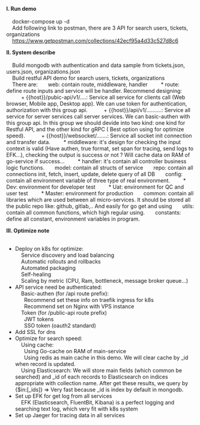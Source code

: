 **I. Run demo<br/><br/>**
&nbsp;&nbsp;&nbsp;&nbsp;docker-compose up -d<br/>
&nbsp;&nbsp;&nbsp;&nbsp;Add following link to postman, there are 3 API for search users, tickets, organizations<br/>
&nbsp;&nbsp;&nbsp;&nbsp;https://www.getpostman.com/collections/42ecf95a4d33c527d8c6

**II. System describe<br/><br/>**
&nbsp;&nbsp;&nbsp;&nbsp;Build mongodb with authentication and data sample from tickets.json, users.json, organizations.json<br/>
&nbsp;&nbsp;&nbsp;&nbsp;Build restful API demo for search users, tickets, organizations<br/>
&nbsp;&nbsp;&nbsp;&nbsp;There are: 
&nbsp;&nbsp;&nbsp;&nbsp;&nbsp;&nbsp;web: contain route, middleware, handler
&nbsp;&nbsp;&nbsp;&nbsp;&nbsp;&nbsp;&nbsp;&nbsp;* route: define route inputs and service will be handler. Recommend designing:
&nbsp;&nbsp;&nbsp;&nbsp;&nbsp;&nbsp;&nbsp;&nbsp;&nbsp;&nbsp;+ {{host}}/pubic-api/v1/....: Service all service for clients call (Web browser, Mobile app, Desktop app). We can use token for authentication, authorization with this group api.
&nbsp;&nbsp;&nbsp;&nbsp;&nbsp;&nbsp;&nbsp;&nbsp;&nbsp;&nbsp;+ {{host}}/api/v1/..........: Service all service for server services call server services. We can basic-authen with this group api. In this group we should devide into two kind: one kind for Restful API, and the other kind for gRPC ( Best option using for optimize speed).
&nbsp;&nbsp;&nbsp;&nbsp;&nbsp;&nbsp;&nbsp;&nbsp;&nbsp;&nbsp;+ {{host}}/websocket/.......: Service all socket init connection and transfer data.
&nbsp;&nbsp;&nbsp;&nbsp;&nbsp;&nbsp;&nbsp;&nbsp;* middleware: it's design for checking the input context is valid (Have authen, true format, set span for tracing, send logs to EFK...), checking the output is success or not ? Will cache data on RAM of go-service if success...
&nbsp;&nbsp;&nbsp;&nbsp;&nbsp;&nbsp;&nbsp;&nbsp;* handler: it's contain all controller business logic functions.
&nbsp;&nbsp;&nbsp;&nbsp;&nbsp;&nbsp;model: contain all structs of service
&nbsp;&nbsp;&nbsp;&nbsp;&nbsp;&nbsp;repo: contain all connections init, fetch, insert, update, delete query of all DB
&nbsp;&nbsp;&nbsp;&nbsp;&nbsp;&nbsp;config: contain all environment variable of three type of real environment. 
&nbsp;&nbsp;&nbsp;&nbsp;&nbsp;&nbsp;&nbsp;&nbsp;* Dev: environment for developer test
&nbsp;&nbsp;&nbsp;&nbsp;&nbsp;&nbsp;&nbsp;&nbsp;* Uat: environment for QC and user test
&nbsp;&nbsp;&nbsp;&nbsp;&nbsp;&nbsp;&nbsp;&nbsp;* Master: environment for production
&nbsp;&nbsp;&nbsp;&nbsp;&nbsp;&nbsp;common: contain all libraries which are used between all micro-services. It should be stored all the public repo like: github, gitlab,.. And easily for go get and using
&nbsp;&nbsp;&nbsp;&nbsp;&nbsp;&nbsp;utils: contain all common functions,  which high regular using.
&nbsp;&nbsp;&nbsp;&nbsp;&nbsp;&nbsp;constants: define all constant, environment variables in program.

**III. Optimize note<br/><br/>**
* Deploy on k8s for optimize: <br/>
&nbsp;&nbsp;&nbsp;&nbsp;Service discovery and load balancing<br/>
&nbsp;&nbsp;&nbsp;&nbsp;Automatic rollouts and rollbacks<br/>
&nbsp;&nbsp;&nbsp;&nbsp;Automated packaging<br/>
&nbsp;&nbsp;&nbsp;&nbsp;Self-healing<br/>
&nbsp;&nbsp;&nbsp;&nbsp;Scaling by metric (CPU, Ram, bottleneck, message broker queue...)<br/>
* API service need be authenticated: <br/>
&nbsp;&nbsp;&nbsp;&nbsp;Basic-authen (for /api route prefix): <br/>
&nbsp;&nbsp;&nbsp;&nbsp;&nbsp;&nbsp;Recommend set these info on traefik ingress for k8s<br/>
&nbsp;&nbsp;&nbsp;&nbsp;&nbsp;&nbsp;Recommend set on Nginx with VPS instance<br/>
&nbsp;&nbsp;&nbsp;&nbsp;Token (for /public-api route prefix)<br/>
&nbsp;&nbsp;&nbsp;&nbsp;&nbsp;&nbsp;JWT tokens<br/>
&nbsp;&nbsp;&nbsp;&nbsp;&nbsp;&nbsp;SSO token (oauth2 standard)<br/>
* Add SSL for dns<br/>
* Optimize for search speed: <br/>
&nbsp;&nbsp;&nbsp;&nbsp;Using cache:<br/>
&nbsp;&nbsp;&nbsp;&nbsp;&nbsp;&nbsp;Using Go-cache on RAM of main-service<br/>
&nbsp;&nbsp;&nbsp;&nbsp;&nbsp;&nbsp;Using redis as main cache in this demo. We will clear cache by _id when record is updated.<br/>
&nbsp;&nbsp;&nbsp;&nbsp;Using Elasticsearch: We will store main fields (which common be searched) and _id of each records to Elasticsearch on indices appropriate with collection name. After get these results, we query by {$in:[_ids]} => Very fast because _id is index by default in mongodb.<br/>
* Set up EFK for get log from all services<br/>
&nbsp;&nbsp;&nbsp;&nbsp;EFK (Elasticsearch, FluentBit, Kibana) is a perfect logging and searching text log, which very fit with k8s system<br/>
* Set up Jaeger for tracing data in all services<br/>
